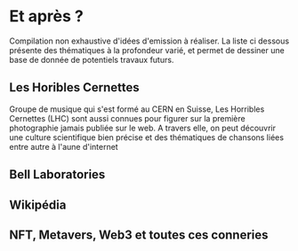 # Et après ?
Compilation non exhaustive d'idées d'emission à réaliser.
La liste ci dessous présente des thématiques à la profondeur varié,
et permet de dessiner une base de donnée de potentiels travaux futurs.

## Les Horibles Cernettes
Groupe de musique qui s'est formé au CERN en Suisse, 
Les Horribles Cernettes (LHC) sont aussi connues pour figurer sur la première photographie jamais publiée sur le web.
A travers elle, on peut découvrir une culture scientifique bien précise et des thématiques de chansons liées entre autre à l'aune d'internet

## Bell Laboratories

## Wikipédia

## NFT, Metavers, Web3 et toutes ces conneries

## 
